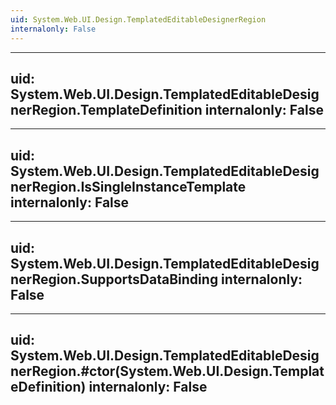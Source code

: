 ```yaml
---
uid: System.Web.UI.Design.TemplatedEditableDesignerRegion
internalonly: False
---
```


---
uid: System.Web.UI.Design.TemplatedEditableDesignerRegion.TemplateDefinition
internalonly: False
---

---
uid: System.Web.UI.Design.TemplatedEditableDesignerRegion.IsSingleInstanceTemplate
internalonly: False
---

---
uid: System.Web.UI.Design.TemplatedEditableDesignerRegion.SupportsDataBinding
internalonly: False
---

---
uid: System.Web.UI.Design.TemplatedEditableDesignerRegion.#ctor(System.Web.UI.Design.TemplateDefinition)
internalonly: False
---

